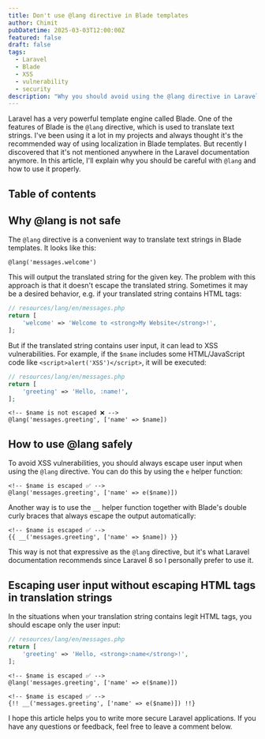 ```yaml
---
title: Don't use @lang directive in Blade templates
author: Chimit
pubDatetime: 2025-03-03T12:00:00Z
featured: false
draft: false
tags:
  - Laravel
  - Blade
  - XSS
  - vulnerability
  - security
description: "Why you should avoid using the @lang directive in Laravel Blade templates."
---
```


Laravel has a very powerful template engine called Blade. One of the features of Blade is the `@lang` directive, which is used to translate text strings. I've been using it a lot in my projects and always thought it's the recommended way of using localization in Blade templates. But recently I discovered that it's not mentioned anywhere in the Laravel documentation anymore. In this article, I'll explain why you should be careful with `@lang` and how to use it properly.

## Table of contents

## Why @lang is not safe

The `@lang` directive is a convenient way to translate text strings in Blade templates. It looks like this:

```blade
@lang('messages.welcome')
```

This will output the translated string for the given key. The problem with this approach is that it doesn't escape the translated string. Sometimes it may be a desired behavior, e.g. if your translated string contains HTML tags:

```php
// resources/lang/en/messages.php
return [
    'welcome' => 'Welcome to <strong>My Website</strong>!',
];
```

But if the translated string contains user input, it can lead to XSS vulnerabilities. For example, if the `$name` includes some HTML/JavaScript code like `<script>alert('XSS')</script>`, it will be executed:

```php
// resources/lang/en/messages.php
return [
    'greeting' => 'Hello, :name!',
];
```

```blade
<!-- $name is not escaped ❌ -->
@lang('messages.greeting', ['name' => $name])
```

## How to use @lang safely

To avoid XSS vulnerabilities, you should always escape user input when using the `@lang` directive. You can do this by using the `e` helper function:

```blade
<!-- $name is escaped ✅ -->
@lang('messages.greeting', ['name' => e($name)])
```

Another way is to use the `__` helper function together with Blade's double curly braces that always escape the output automatically:

```blade
<!-- $name is escaped ✅ -->
{{ __('messages.greeting', ['name' => $name]) }}
```

This way is not that expressive as the `@lang` directive, but it's what Laravel documentation recommends since Laravel 8 so I personally prefer to use it.

## Escaping user input without escaping HTML tags in translation strings

In the situations when your translation string contains legit HTML tags, you should escape only the user input:

```php
// resources/lang/en/messages.php
return [
    'greeting' => 'Hello, <strong>:name</strong>!',
];
```

```blade
<!-- $name is escaped ✅ -->
@lang('messages.greeting', ['name' => e($name)])

<!-- $name is escaped ✅ -->
{!! __('messages.greeting', ['name' => e($name)]) !!}
```

I hope this article helps you to write more secure Laravel applications. If you have any questions or feedback, feel free to leave a comment below.
